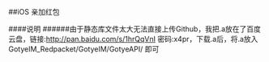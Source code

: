 
##iOS 亲加红包

####说明
######由于静态库文件太大无法直接上传Github，我把.a放在了百度云盘，链接:http://pan.baidu.com/s/1hrQqVnI 密码:x4pr，下载.a后，将.a放入GotyeIM_Redpacket/GotyeIM/GotyeAPI/ 即可

